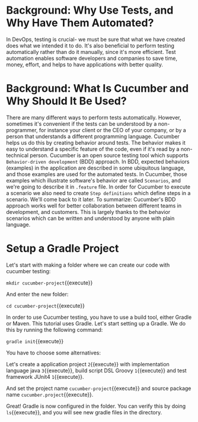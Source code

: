 # Background: Why Use Tests, and Why Have Them Automated?

In DevOps, testing is crucial- we must be sure that what we have created does what we intended it to do. It's also beneficial to perform testing automatically rather than do it manually, since it's more efficient. Test automation enables software developers and companies to save time, money, effort, and helps to have applications with better quality.

# Background: What Is Cucumber and Why Should It Be Used?

There are many different ways to perform tests automatically. However, sometimes it's convenient if the tests can be understood by a non-programmer, for instance your client or the CEO of your company, or by a person that understands a different programming language. Cucumber helps us do this by creating behavior around tests. The behavior makes it easy to understand a specific feature of the code, even if it's read by a non-technical person. Cucumber is an open source testing tool which supports `Behavior-driven development` (BDD) approach. In BDD, expected behaviors (examples) in the application are described in some ubiquitous language, and those examples are used for the automated tests. In Cucumber, those examples which illustrate software's behavior are called `Scenarios`, and we're going to describe it in `.feature` file. In order for Cucumber to execute a scenario we also need to create `Step definitions` which define steps in a scenario. We'll come back to it later. To summarize: Cucumber's BDD approach works well for better collaboration between different teams in development, and customers. This is largely thanks to the behavior scenarios which can be written and understood by anyone with plain language.

# Setup a Gradle Project

Let's start with making a folder where we can create our code with cucumber testing:

`mkdir cucumber-project`{{execute}}

And enter the new folder:

`cd cucumber-project`{{execute}}

In order to use Cucumber testing, you have to use a build tool, either Gradle or Maven. This tutorial uses Gradle. Let's start setting up a Gradle. We do this by running the following command:

`gradle init`{{execute}}

You have to choose some alternatives:

Let's create a application project `2`{{execute}} with implementation language java `3`{{execute}}, build script DSL Groovy `1`{{execute}} and test framework JUnit4 `1`{{execute}}. 

And set the project name `cucumber-project`{{execute}} and source package name `cucumber.project`{{execute}}.

Great! Gradle is now configured in the folder. You can verify this by doing `ls`{{execute}}, and you will see new gradle files in the directory. 


